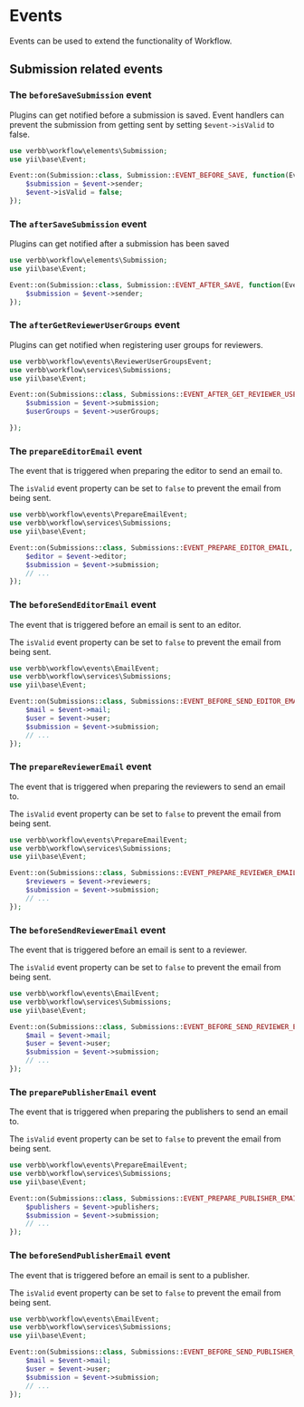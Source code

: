 # Events

Events can be used to extend the functionality of Workflow.

## Submission related events

### The `beforeSaveSubmission` event

Plugins can get notified before a submission is saved. Event handlers can prevent the submission from getting sent by setting `$event->isValid` to false.

```php
use verbb\workflow\elements\Submission;
use yii\base\Event;

Event::on(Submission::class, Submission::EVENT_BEFORE_SAVE, function(Event $e) {
    $submission = $event->sender;
    $event->isValid = false;
});
```

### The `afterSaveSubmission` event

Plugins can get notified after a submission has been saved

```php
use verbb\workflow\elements\Submission;
use yii\base\Event;

Event::on(Submission::class, Submission::EVENT_AFTER_SAVE, function(Event $e) {
    $submission = $event->sender;
});
```

### The `afterGetReviewerUserGroups` event

Plugins can get notified when registering user groups for reviewers.

```php
use verbb\workflow\events\ReviewerUserGroupsEvent;
use verbb\workflow\services\Submissions;
use yii\base\Event;

Event::on(Submissions::class, Submissions::EVENT_AFTER_GET_REVIEWER_USER_GROUPS, function(ReviewerUserGroupsEvent $e) {
    $submission = $event->submission;
    $userGroups = $event->userGroups;

});
```


### The `prepareEditorEmail` event
The event that is triggered when preparing the editor to send an email to.

The `isValid` event property can be set to `false` to prevent the email from being sent.

```php
use verbb\workflow\events\PrepareEmailEvent;
use verbb\workflow\services\Submissions;
use yii\base\Event;

Event::on(Submissions::class, Submissions::EVENT_PREPARE_EDITOR_EMAIL, function(PrepareEmailEvent $event) {
    $editor = $event->editor;
    $submission = $event->submission;
    // ...
});
```


### The `beforeSendEditorEmail` event
The event that is triggered before an email is sent to an editor.

The `isValid` event property can be set to `false` to prevent the email from being sent.

```php
use verbb\workflow\events\EmailEvent;
use verbb\workflow\services\Submissions;
use yii\base\Event;

Event::on(Submissions::class, Submissions::EVENT_BEFORE_SEND_EDITOR_EMAIL, function(EmailEvent $event) {
    $mail = $event->mail;
    $user = $event->user;
    $submission = $event->submission;
    // ...
});
```


### The `prepareReviewerEmail` event
The event that is triggered when preparing the reviewers to send an email to.

The `isValid` event property can be set to `false` to prevent the email from being sent.

```php
use verbb\workflow\events\PrepareEmailEvent;
use verbb\workflow\services\Submissions;
use yii\base\Event;

Event::on(Submissions::class, Submissions::EVENT_PREPARE_REVIEWER_EMAIL, function(PrepareEmailEvent $event) {
    $reviewers = $event->reviewers;
    $submission = $event->submission;
    // ...
});
```


### The `beforeSendReviewerEmail` event
The event that is triggered before an email is sent to a reviewer.

The `isValid` event property can be set to `false` to prevent the email from being sent.

```php
use verbb\workflow\events\EmailEvent;
use verbb\workflow\services\Submissions;
use yii\base\Event;

Event::on(Submissions::class, Submissions::EVENT_BEFORE_SEND_REVIEWER_EMAIL, function(EmailEvent $event) {
    $mail = $event->mail;
    $user = $event->user;
    $submission = $event->submission;
    // ...
});
```


### The `preparePublisherEmail` event
The event that is triggered when preparing the publishers to send an email to.

The `isValid` event property can be set to `false` to prevent the email from being sent.

```php
use verbb\workflow\events\PrepareEmailEvent;
use verbb\workflow\services\Submissions;
use yii\base\Event;

Event::on(Submissions::class, Submissions::EVENT_PREPARE_PUBLISHER_EMAIL, function(PrepareEmailEvent $event) {
    $publishers = $event->publishers;
    $submission = $event->submission;
    // ...
});
```


### The `beforeSendPublisherEmail` event
The event that is triggered before an email is sent to a publisher.

The `isValid` event property can be set to `false` to prevent the email from being sent.

```php
use verbb\workflow\events\EmailEvent;
use verbb\workflow\services\Submissions;
use yii\base\Event;

Event::on(Submissions::class, Submissions::EVENT_BEFORE_SEND_PUBLISHER_EMAIL, function(EmailEvent $event) {
    $mail = $event->mail;
    $user = $event->user;
    $submission = $event->submission;
    // ...
});
```
